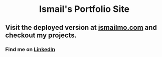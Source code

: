 <h1 align="center">
  Ismail's Portfolio Site
</h1>

## Visit the deployed version at <a href="ismailmo.com">ismailmo.com</a> and checkout my projects.

### Find me on <a href="https://www.linkedin.com/in/ismailmo-chem/">LinkedIn</a>
